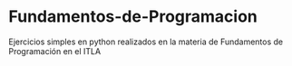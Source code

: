 # Fundamentos-de-Programacion
Ejercicios simples en python realizados en la materia de Fundamentos de Programación en el ITLA
